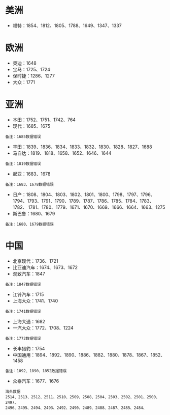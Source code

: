 # 美洲
+ 福特：1854、1812、1805、1788、1649、1347、1337

# 欧洲
+ 奥迪：1648
+ 宝马：1725、1724
+ 保时捷：1286、1277
+ 大众：1771

# 亚洲
+ 本田：1752、1751、1742、764
+ 现代：1685、1675
```
备注：1685数据错误
```
+ 丰田：1839、1836、1834、1833、1832、1830、1828、1827、1688
+ 马自达：1819、1818、1658、1652、1646、1644
```
备注：1819数据错误
```
+ 起亚：1683、1678
```
备注：1683、1678数据错误
```
+ 日产：1808、1804、1803、1802、1801、1800、1798、1797、1796、1794、1793、1791、1790、1789、1787、1786、1785、1784、1783、1782、
       1781、1780、1779、1671、1670、1669、1666、1664、1663、1275
+ 斯巴鲁：1680、1679
```
备注：1680、1679数据错误
```

# 中国
+ 北京现代：1736、1721
+ 比亚迪汽车：1674、1673、1672
+ 观致汽车：1847
```
备注：1847数据错误
```
+ 江铃汽车：1715
+ 上海大众：1741、1740
```
备注：1741数据错误
```
+ 上海大通：1682
+ 一汽大众：1772、1708、1224
```
备注：1772数据错误
```
+ 长丰猎豹：1754
+ 中国通用：1894、1892、1890、1886、1882、1880、1878、1867、1852、1458
```
备注：1892、1890、1852数据错误
```
+ 众泰汽车：1677、1676

```
海外数据
2514、2513、2512、2511、2510、2509、2508、2504、2503、2502、2501、2500、2497、
2496、2495、2494、2493、2492、2490、2489、2488、2487、2485、2484、
```


